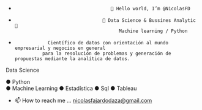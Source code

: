 -                                        👋 Hello world, I’m @N1colasFD 
-                                     👀 Data Science & Bussines Analytic 💭 
                                            Machine learning / Python
-                 Científico de datos con orientación al mundo empresarial y negocios en general 
                para la resolución de problemas y generación de propuestas mediante la analítica de datos.


Data Science

● Python  
● Machine Learning
● Estadística
● Sql
● Tableau
- 📫 How to reach me ... nicolasfajardodaza@gmail.com


<!---
N1colasFD/N1colasFD is a ✨ special ✨ repository because its `README.md` (this file) appears on your GitHub profile.
You can click the Preview link to take a look at your changes.
--->
